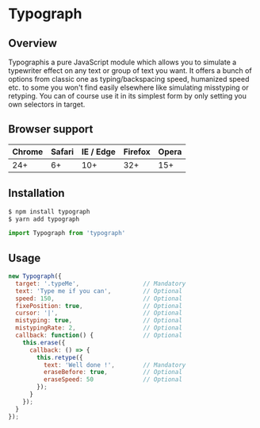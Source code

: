 # Typograph


## Overview
Typographis a pure JavaScript module which allows you to simulate a typewriter effect on any text or group of text you want.
It offers a bunch of options from classic one as typing/backspacing speed, humanized speed etc. to some you won't find easily elsewhere like simulating misstyping or retyping.
You can of course use it in its simplest form by only setting you own selectors in target.

## Browser support

| Chrome | Safari | IE / Edge | Firefox | Opera |
| --- | --- | --- | --- | --- |
| 24+ | 6+ | 10+ | 32+ | 15+ |


## Installation

```bash
$ npm install typograph
$ yarn add typograph
```

```javascript
import Typograph from 'typograph'
```

## Usage

```javascript
new Typograph({
  target: '.typeMe',                  // Mandatory
  text: 'Type me if you can',         // Optional
  speed: 150,                         // Optional
  fixePosition: true,                 // Optional
  cursor: '|',                        // Optional
  mistyping: true,                    // Optional
  mistypingRate: 2,                   // Optional
  callback: function() {              // Optional
    this.erase({
      callback: () => {
        this.retype({
          text: 'Well done !',        // Mandatory
          eraseBefore: true,          // Optional
          eraseSpeed: 50              // Optional
        });
      }
    });
  }
});
```
